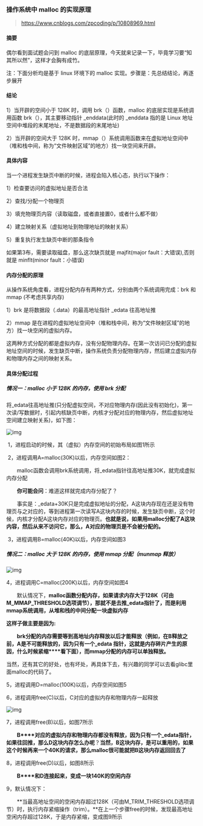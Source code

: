 ### 操作系统中 malloc 的实现原理

> https://www.cnblogs.com/zpcoding/p/10808969.html

#### 摘要

偶尔看到面试题会问到 malloc 的底层原理，今天就来记录一下，毕竟学习要“知其所以然”，这样才会胸有成竹。

注：下面分析均是基于 linux 环境下的 malloc 实现。步骤是：先总结结论，再逐步展开



#### 结论

1）当开辟的空间小于 128K 时，调用 brk（）函数，malloc 的底层实现是系统调用函数 brk（），其主要移动指针 _enddata(此时的 _enddata 指的是 Linux 地址空间中堆段的末尾地址，不是数据段的末尾地址)

2）当开辟的空间大于 128K 时，mmap（）系统调用函数来在虚拟地址空间中（堆和栈中间，称为“文件映射区域”的地方）找一块空间来开辟。



#### 具体内容

当一个进程发生缺页中断的时候，进程会陷入核心态，执行以下操作：

1）检查要访问的虚拟地址是否合法

2）查找/分配一个物理页

3）填充物理页内容（读取磁盘，或者直接置0，或者什么都不做）

4）建立映射关系（虚拟地址到物理地址的映射关系）

5）重复执行发生缺页中断的那条指令

如果第3布，需要读取磁盘，那么这次缺页就是 majfit(major fault：大错误),否则就是 minflt(minor fault：小错误)



#### 内存分配的原理

从操作系统角度看，进程分配内存有两种方式，分别由两个系统调用完成：brk 和 mmap (不考虑共享内存)

1）brk 是将数据段（.data）的最高地址指针 _edata 往高地址推

2）mmap 是在进程的虚拟地址空间中（堆和栈中间，称为“文件映射区域”的地方）找一块空闲的虚拟内存。

这两种方式分配的都是虚拟内存，没有分配物理内存。在第一次访问已分配的虚拟地址空间的时候，发生缺页中断，操作系统负责分配物理内存，然后建立虚拟内存和物理内存之间的映射关系。



#### 具体分配过程

##### 情况一：malloc 小于 128K 的内存，使用 brk 分配

将_edata往高地址推(只分配虚拟空间，不对应物理内存(因此没有初始化)，第一次读/写数据时，引起内核缺页中断，内核才分配对应的物理内存，然后虚拟地址空间建立映射关系)，如下图：

![img](https://img2018.cnblogs.com/blog/1370746/201905/1370746-20190504160831623-27874302.png)

​	1，进程启动的时候，其（虚拟）内存空间的初始布局如图1所示

​	2，进程调用A=malloc(30K)以后，内存空间如图2：

　　malloc函数会调用brk系统调用，将_edata指针往高地址推30K，就完成虚拟内存分配

　　**你可能会问**：难道这样就完成内存分配了？

　　事实是：_edata+30K只是完成虚拟地址的分配，A这块内存现在还是没有物理页与之对应的，等到进程第一次读写A这块内存的时候，发生缺页中断，这个时候，内核才分配A这块内存对应的物理页。**也就是说，如果用malloc分配了A这块内容，然后从来不访问它，那么，A对应的物理页是不会被分配的。**

​	3，进程调用B=malloc(40K)以后，内存空间如图3



##### 情况二：malloc 大于 128K 的内存，使用 mmap 分配（munmap 释放）

![img](https://img2018.cnblogs.com/blog/1370746/201905/1370746-20190504161429805-1373672610.png)

4，进程调用C=malloc(200K)以后，内存空间如图4

　　默认情况下，**malloc函数分配内存，如果请求内存大于128K（可由M_MMAP_THRESHOLD选项调节），那就不是去推_edata指针了，而是利用mmap系统调用，从堆和栈的中间分配一块虚拟内存**

**这样子做主要是因为:**

　　**brk****分配的内存需要等到高地址内存释放以后才能释放（例如，在B释放之前，A是不可能释放的，因为只有一个_edata 指针，这就是内存碎片产生的原因，什么时候****紧缩****看下面），而mmap分配的内存可以单独释放。**

当然，还有其它的好处，也有坏处，再具体下去，有兴趣的同学可以去看glibc里面malloc的代码了。

 5，进程调用D=malloc(100K)以后，内存空间如图5

 6，进程调用free(C)以后，C对应的虚拟内存和物理内存一起释放

![img](https://img2018.cnblogs.com/blog/1370746/201905/1370746-20190504165035018-711100229.png)

7，进程调用free(B)以后，如图7所示

　　**B****对应的虚拟内存和物理内存都没有释放，因为只有一个_edata指针，如果往回推，那么D这块内存怎么办呢**？**当然，B这块内存，是可以重用的，如果这个时候再来一个40K的请求，那么malloc很可能就把B这块内存返回回去了**

8，进程调用free(D)以后，如图8所示

　　**B****和D连接起来，变成一块140K的空闲内存**　　

9，默认情况下：

　　**当最高地址空间的空闲内存超过128K（可由M_TRIM_THRESHOLD选项调节）时，执行内存紧缩操作（trim）。**在上一个步骤free的时候，发现最高地址空闲内存超过128K，于是内存紧缩，变成图9所示